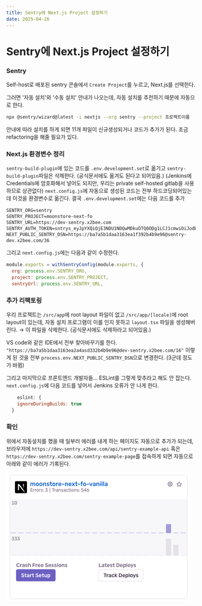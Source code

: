 ```yaml
---
title: Sentry에 Next.js Project 설정하기
date: 2025-04-26
---
```

# Sentry에 Next.js Project 설정하기
### Sentry
Self-host로 배포된 sentry 콘솔에서 `Create Project`를 누르고, Next.js를 선택한다.

그러면 '자동 설치'와 '수동 설치' 안내가 나오는데, 자동 설치를 추천하기 때문에 자동으로 한다.

```sh
npx @sentry/wizard@latest -i nextjs --org sentry --project 프로젝트이름
```

안내에 따라 설치를 하게 되면 11개 파일이 신규생성되거나 코드가 추가가 된다.
조금 refactoring을 해줄 필요가 있다.

### Next.js 환경변수 정리
`sentry-build-plugin`에 있는 코드를 `.env.development.set`로 옮기고 `sentry-build-plugin`파일은 삭제한다. (공식문서에도 옮겨도 된다고 되어있음.)
(Jenkins에 Credentials에 암호화해서 넣어도 되지만, 우리는 private self-hosted gitlab을 사용하므로 상관없다)
`next.config.js`에 자동으로 생성된 코드는 전부 하드코딩되어있는데 이것을 환경변수로 옮긴다.
결국 `.env.development.set`에는 다음 코드를 추가

```env
SENTRY_ORG=sentry
SENTRY_PROJECT=moonstore-next-fo
SENTRY_URL=https://dev-sentry.x2bee.com
SENTRY_AUTH_TOKEN=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
NEXT_PUBLIC_SENTRY_DSN=https://ba7a5b1daa3163ea1f392b4b9e96@sentry-dev.x2bee.com/36
```

그리고 `next.config.js`에는 다음과 같이 수정한다.

```js
module.exports = withSentryConfig(module.exports, {
  org: process.env.SENTRY_ORG,
  project: process.env.SENTRY_PROJECT,
  sentryUrl: process.env.SENTRY_URL,
```

### 추가 리팩토링
우리 프로젝트는 `/src/app`에 root layout 파일이 없고 `/src/app/[locale]`에 root layout이 있는데, 자동 설치 프로그램이 이를 인지 못하고 `layout.tsx` 파일을 생성해버린다. → 이 파일을 삭제한다. (공식문서에도 삭제하라고 되어있음.)

VS code와 같은 IDE에서 전부 찾아바꾸기를 한다.
`"https://ba7a5b1daa3163ea2a4asd332b4b9e96@dev-sentry.x2bee.com/16"` 이렇게 된 것을 전부 `process.env.NEXT_PUBLIC_SENTRY_DSN`으로 변경한다. (3군데 정도가 바뀜)

그리고 마지막으로 프론트엔드 개발자들... ESLint를 그렇게 맞추라고 해도 안 잡는다.
`next.config.js`에 다음 코드를 넣어서 Jenkins 오류가 안 나게 한다.

```js
	eslint: {
    ignoreDuringBuilds: true
  }
```

### 확인
위에서 자동설치를 했을 때 일부러 에러를 내게 하는 페이지도 자동으로 추가가 되는데, 브라우저에 `https://dev-sentry.x2bee.com/api/sentry-example-api` 혹은 `https://dev-sentry.x2bee.com/sentry-example-page`를 접속하게 되면 자동으로 아래와 같이 에러가 기록된다. 

![center](./_images/Pasted%20image%2020250426165913.png)